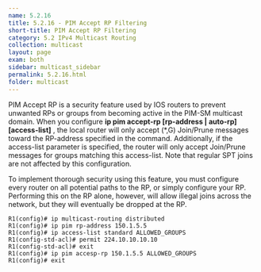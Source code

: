 ```yaml
---
name: 5.2.16
title: 5.2.16 - PIM Accept RP Filtering
short-title: PIM Accept RP Filtering
category: 5.2 IPv4 Multicast Routing
collection: multicast
layout: page
exam: both
sidebar: multicast_sidebar
permalink: 5.2.16.html
folder: multicast
---
```

PIM Accept RP is a security feature used by IOS routers to prevent unwanted RPs or groups from becoming active in the PIM-SM multicast domain. When you configure **ip pim accept-rp \[rp-address \| auto-rp\] \[access-list\]** , the local router will only accept (\*,G) Join/Prune messages toward the RP-address specified in the command. Additionally, if the access-list parameter is specified, the router will only accept Join/Prune messages for groups matching this access-list. Note that regular SPT joins are not affected by this configuration.

To implement thorough security using this feature, you must configure every router on all potential paths to the RP, or simply configure your RP. Performing this on the RP alone, however, will allow illegal joins across the network, but they will eventually be dropped at the RP.
```
R1(config)# ip multicast-routing distributed
R1(config)# ip pim rp-address 150.1.5.5
R1(config)# ip access-list standard ALLOWED_GROUPS
R1(config-std-acl)# permit 224.10.10.10.10
R1(config-std-acl)# exit
R1(config)# ip pim accesp-rp 150.1.5.5 ALLOWED_GROUPS
R1(config)# exit
```
